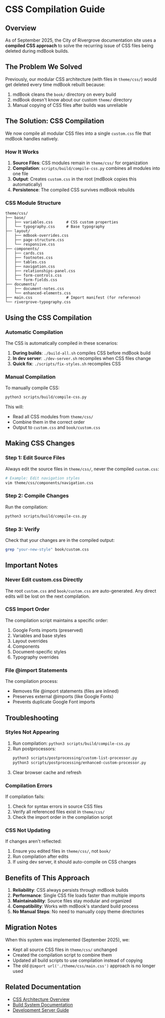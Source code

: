 # CSS Compilation Guide

## Overview

As of September 2025, the City of Rivergrove documentation site uses a **compiled CSS approach** to solve the recurring issue of CSS files being deleted during mdBook builds.

## The Problem We Solved

Previously, our modular CSS architecture (with files in `theme/css/`) would get deleted every time mdBook rebuilt because:
1. mdBook cleans the `book/` directory on every build
2. mdBook doesn't know about our custom `theme/` directory
3. Manual copying of CSS files after builds was unreliable

## The Solution: CSS Compilation

We now compile all modular CSS files into a single `custom.css` file that mdBook handles natively.

### How It Works

1. **Source Files**: CSS modules remain in `theme/css/` for organization
2. **Compilation**: `scripts/build/compile-css.py` combines all modules into one file
3. **Output**: Creates `custom.css` in the root (mdBook copies this automatically)
4. **Persistence**: The compiled CSS survives mdBook rebuilds

### CSS Module Structure

```
theme/css/
├── base/
│   ├── variables.css      # CSS custom properties
│   └── typography.css     # Base typography
├── layout/
│   ├── mdbook-overrides.css
│   ├── page-structure.css
│   └── responsive.css
├── components/
│   ├── cards.css
│   ├── footnotes.css
│   ├── tables.css
│   ├── navigation.css
│   ├── relationships-panel.css
│   ├── form-controls.css
│   └── form-fields.css
├── documents/
│   ├── document-notes.css
│   └── enhanced-elements.css
├── main.css               # Import manifest (for reference)
└── rivergrove-typography.css
```

## Using the CSS Compilation

### Automatic Compilation

The CSS is automatically compiled in these scenarios:

1. **During builds**: `./build-all.sh` compiles CSS before mdBook build
2. **In dev server**: `./dev-server.sh` recompiles when CSS files change
3. **Quick fix**: `./scripts/fix-styles.sh` recompiles CSS

### Manual Compilation

To manually compile CSS:

```bash
python3 scripts/build/compile-css.py
```

This will:
- Read all CSS modules from `theme/css/`
- Combine them in the correct order
- Output to `custom.css` and `book/custom.css`

## Making CSS Changes

### Step 1: Edit Source Files

Always edit the source files in `theme/css/`, never the compiled `custom.css`:

```bash
# Example: Edit navigation styles
vim theme/css/components/navigation.css
```

### Step 2: Compile Changes

Run the compilation:

```bash
python3 scripts/build/compile-css.py
```

### Step 3: Verify

Check that your changes are in the compiled output:

```bash
grep "your-new-style" book/custom.css
```

## Important Notes

### Never Edit custom.css Directly

The root `custom.css` and `book/custom.css` are auto-generated. Any direct edits will be lost on the next compilation.

### CSS Import Order

The compilation script maintains a specific order:
1. Google Fonts imports (preserved)
2. Variables and base styles
3. Layout overrides
4. Components
5. Document-specific styles
6. Typography overrides

### File @import Statements

The compilation process:
- Removes file @import statements (files are inlined)
- Preserves external @imports (like Google Fonts)
- Prevents duplicate Google Font imports

## Troubleshooting

### Styles Not Appearing

1. Run compilation: `python3 scripts/build/compile-css.py`
2. Run postprocessors: 
   ```bash
   python3 scripts/postprocessing/custom-list-processor.py
   python3 scripts/postprocessing/enhanced-custom-processor.py
   ```
3. Clear browser cache and refresh

### Compilation Errors

If compilation fails:
1. Check for syntax errors in source CSS files
2. Verify all referenced files exist in `theme/css/`
3. Check the import order in the compilation script

### CSS Not Updating

If changes aren't reflected:
1. Ensure you edited files in `theme/css/`, not `book/`
2. Run compilation after edits
3. If using dev server, it should auto-compile on CSS changes

## Benefits of This Approach

1. **Reliability**: CSS always persists through mdBook builds
2. **Performance**: Single CSS file loads faster than multiple imports
3. **Maintainability**: Source files stay modular and organized
4. **Compatibility**: Works with mdBook's standard build process
5. **No Manual Steps**: No need to manually copy theme directories

## Migration Notes

When this system was implemented (September 2025), we:
- Kept all source CSS files in `theme/css/` unchanged
- Created the compilation script to combine them
- Updated all build scripts to use compilation instead of copying
- The old `@import url('./theme/css/main.css')` approach is no longer used

## Related Documentation

- [CSS Architecture Overview](./README.md)
- [Build System Documentation](../build-architecture.md)
- [Development Server Guide](../mdbook-guide.md#development-server)